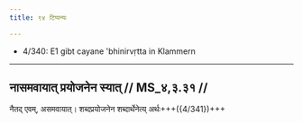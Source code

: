 ```yaml
---
title: ९४ टिप्पन्यः

---
```

- 4/340: E1 gibt cayane 'bhinirvṛtta in Klammern

____________________________________________


## नासमवायात् प्रयोजनेन स्यात् // MS_४,३.३१ //

नैतद् एवम्, असमवायात्। शब्दप्रयोजनेन शब्दार्थेनेत्य् अर्थः+++({4/341})+++
